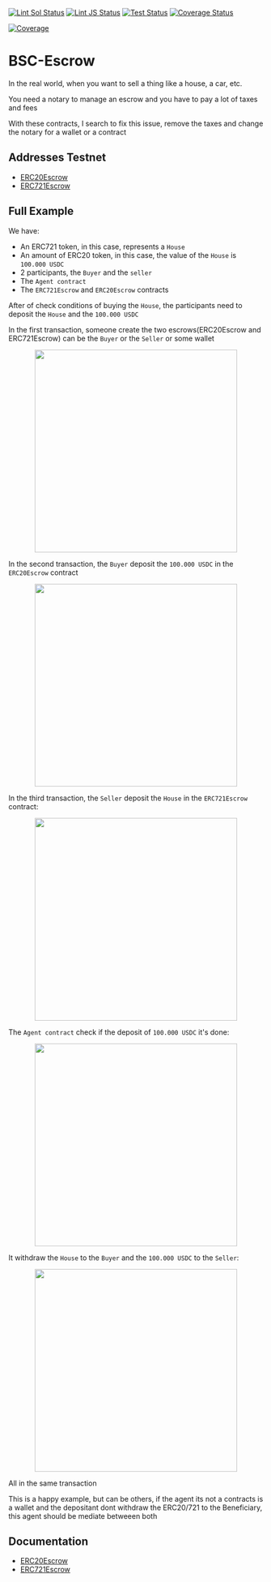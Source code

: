 [![Lint Sol Status](https://github.com/rotcivegaf/BSC-Escrow/workflows/Lint%20Sol/badge.svg)](https://github.com/rotcivegaf/BSC-Escrow/actions?query=workflow%3A%22Lint+Sol%22)
[![Lint JS Status](https://github.com/rotcivegaf/BSC-Escrow/workflows/Lint%20JS/badge.svg)](https://github.com/rotcivegaf/BSC-Escrow/actions?query=workflow%3A%22Lint+JS%22)
[![Test Status](https://github.com/rotcivegaf/BSC-Escrow/workflows/Test%20Contracts/badge.svg)](https://github.com/rotcivegaf/BSC-Escrow/actions?query=workflow%3A%22Test+Contracts%22)
[![Coverage Status](https://github.com/rotcivegaf/BSC-Escrow/workflows/Coverage/badge.svg)](https://github.com/rotcivegaf/BSC-Escrow/actions?query=workflow%3ACoverage)

[![Coverage](https://codecov.io/gh/rotcivegaf/BSC-Escrow/graph/badge.svg)](https://codecov.io/gh/rotcivegaf/BSC-Escrow)

# BSC-Escrow

In the real world, when you want to sell a thing like a house, a car, etc.

You need a notary to manage an escrow and you have to pay a lot of taxes and fees

With these contracts, I search to fix this issue, remove the taxes and change the notary for a wallet or a contract

## Addresses Testnet

  - [ERC20Escrow](https://testnet.bscscan.com/address/0xcbff7cae02af7d46fec6db73be376abe597f6df4#code)
  - [ERC721Escrow](https://testnet.bscscan.com/address/0x0b7747cad05b31680282eae03d1dcef6bf840e0b#code)

## Full Example

We have:
  - An ERC721 token, in this case, represents a `House`
  - An amount of ERC20 token, in this case, the value of the `House` is `100.000 USDC`
  - 2 participants, the `Buyer` and the `seller`
  - The `Agent contract`
  - The `ERC721Escrow` and `ERC20Escrow` contracts

After of check conditions of buying the `House`, the participants need to deposit the `House` and the `100.000 USDC`

In the first transaction, someone create the two escrows(ERC20Escrow and ERC721Escrow) can be the `Buyer` or the `Seller` or some wallet

<p align="center">
  <img src="https://github.com/rotcivegaf/BSC-Escrow/blob/master/img/0%20create.svg" width="400" />
</p>

In the second transaction, the `Buyer` deposit the `100.000 USDC` in the `ERC20Escrow` contract

<p align="center">
  <img src="https://github.com/rotcivegaf/BSC-Escrow/blob/master/img/1%20deposit.svg" width="400" />
</p>

In the third transaction, the `Seller` deposit the `House` in the `ERC721Escrow` contract:

<p align="center">
  <img src="https://github.com/rotcivegaf/BSC-Escrow/blob/master/img/2%20deposit.svg" width="400" />
</p>

The `Agent contract` check if the deposit of `100.000 USDC` it's done:

<p align="center">
  <img src="https://github.com/rotcivegaf/BSC-Escrow/blob/master/img/2%20check%20deposit.svg" width="400" />
</p>

It withdraw the `House` to the `Buyer` and the `100.000 USDC` to the `Seller`:

<p align="center">
  <img src="https://github.com/rotcivegaf/BSC-Escrow/blob/master/img/2%20withdraw.svg" width="400" />
</p>

All in the same transaction

This is a happy example, but can be others, if the agent its not a contracts is a wallet and the depositant dont withdraw the ERC20/721 to the Beneficiary, this agent should be mediate betweeen both

## Documentation

  - [ERC20Escrow](https://github.com/rotcivegaf/BSC-Escrow/blob/master/ERC20Escrow_DOCUMENTATION.md)
  - [ERC721Escrow](https://github.com/rotcivegaf/BSC-Escrow/blob/master/ERC721Escrow_DOCUMENTATION.md)

